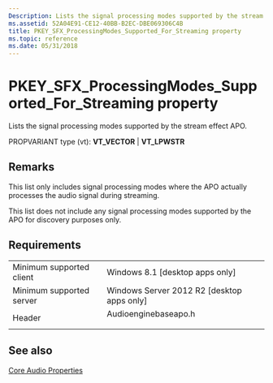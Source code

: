 ```yaml
---
Description: Lists the signal processing modes supported by the stream effect APO.
ms.assetid: 52A04E91-CE12-40BB-B2EC-DBE069306C4B
title: PKEY_SFX_ProcessingModes_Supported_For_Streaming property
ms.topic: reference
ms.date: 05/31/2018
---
```


# PKEY\_SFX\_ProcessingModes\_Supported\_For\_Streaming property

Lists the signal processing modes supported by the stream effect APO.

PROPVARIANT type (vt): **VT\_VECTOR** \| **VT\_LPWSTR**

## Remarks

This list only includes signal processing modes where the APO actually processes the audio signal during streaming.

This list does not include any signal processing modes supported by the APO for discovery purposes only.

## Requirements



|                                     |                                                                                                 |
|-------------------------------------|-------------------------------------------------------------------------------------------------|
| Minimum supported client<br/> | Windows 8.1 \[desktop apps only\]<br/>                                                    |
| Minimum supported server<br/> | Windows Server 2012 R2 \[desktop apps only\]<br/>                                         |
| Header<br/>                   | <dl> <dt>Audioenginebaseapo.h</dt> </dl> |



## See also

<dl> <dt>

[Core Audio Properties](core-audio-properties.md)
</dt> </dl>

 

 




